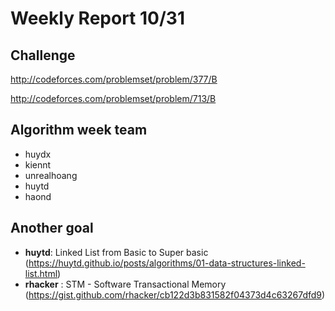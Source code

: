 # Weekly Report 10/31

## Challenge

http://codeforces.com/problemset/problem/377/B

http://codeforces.com/problemset/problem/713/B

## Algorithm week team
- huydx
- kiennt
- unrealhoang
- huytd
- haond
## Another goal

- **huytd**: Linked List from Basic to Super basic (https://huytd.github.io/posts/algorithms/01-data-structures-linked-list.html)
- **rhacker** : STM - Software Transactional Memory (https://gist.github.com/rhacker/cb122d3b831582f04373d4c63267dfd9)

